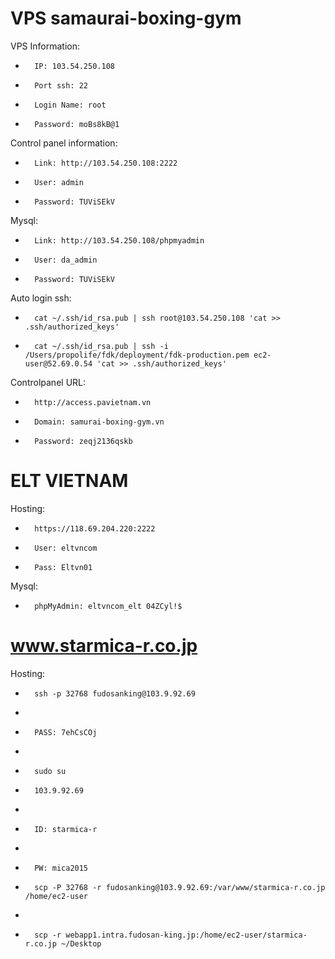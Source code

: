 VPS samaurai-boxing-gym
======
VPS Information:
-       IP: 103.54.250.108
-       Port ssh: 22
-       Login Name: root
-       Password: moBs8kB@1


Control panel information:
-       Link: http://103.54.250.108:2222
-       User: admin
-       Password: TUViSEkV


Mysql:
-       Link: http://103.54.250.108/phpmyadmin
-       User: da_admin
-       Password: TUViSEkV


Auto login ssh:


-       cat ~/.ssh/id_rsa.pub | ssh root@103.54.250.108 'cat >> .ssh/authorized_keys'
-       cat ~/.ssh/id_rsa.pub | ssh -i /Users/propolife/fdk/deployment/fdk-production.pem ec2-user@52.69.0.54 'cat >> .ssh/authorized_keys'


Controlpanel URL:
-       http://access.pavietnam.vn
-       Domain: samurai-boxing-gym.vn
-       Password: zeqj2136qskb




ELT VIETNAM
======

Hosting:
-       https://118.69.204.220:2222
-       User: eltvncom
-       Pass: Eltvn01


Mysql:
-       phpMyAdmin: eltvncom_elt 04ZCyl!$



www.starmica-r.co.jp
======

Hosting:
-       ssh -p 32768 fudosanking@103.9.92.69
-       
-       PASS: 7ehCsCOj
-       
-       sudo su


-       103.9.92.69
-       
-       ID: starmica-r
-       
-       PW: mica2015


-       scp -P 32768 -r fudosanking@103.9.92.69:/var/www/starmica-r.co.jp /home/ec2-user
-       
-       scp -r webapp1.intra.fudosan-king.jp:/home/ec2-user/starmica-r.co.jp ~/Desktop
